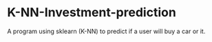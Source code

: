# K-NN-Investment-prediction
A program using sklearn (K-NN) to predict if a user will buy a car or it.
